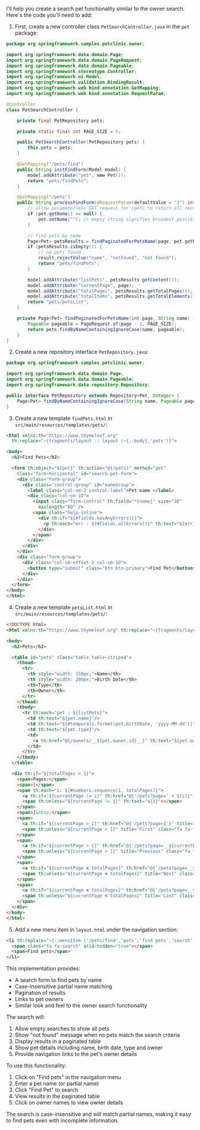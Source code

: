 I'll help you create a search pet functionality similar to the owner search. Here's the code you'll need to add:

1. First, create a new controller class `PetSearchController.java` in the `pet` package:

```java
package org.springframework.samples.petclinic.owner;

import org.springframework.data.domain.Page;
import org.springframework.data.domain.PageRequest;
import org.springframework.data.domain.Pageable;
import org.springframework.stereotype.Controller;
import org.springframework.ui.Model;
import org.springframework.validation.BindingResult;
import org.springframework.web.bind.annotation.GetMapping;
import org.springframework.web.bind.annotation.RequestParam;

@Controller
class PetSearchController {

    private final PetRepository pets;

    private static final int PAGE_SIZE = 5;

    public PetSearchController(PetRepository pets) {
        this.pets = pets;
    }

    @GetMapping("/pets/find")
    public String initFindForm(Model model) {
        model.addAttribute("pet", new Pet());
        return "pets/findPets";
    }

    @GetMapping("/pets")
    public String processFindForm(@RequestParam(defaultValue = "1") int page, Pet pet, BindingResult result, Model model) {
        // allow parameterless GET request for /pets to return all records
        if (pet.getName() == null) {
            pet.setName(""); // empty string signifies broadest possible search
        }

        // find pets by name
        Page<Pet> petsResults = findPaginatedForPetsName(page, pet.getName());
        if (petsResults.isEmpty()) {
            // no pets found
            result.rejectValue("name", "notFound", "not found");
            return "pets/findPets";
        }

        model.addAttribute("listPets", petsResults.getContent());
        model.addAttribute("currentPage", page);
        model.addAttribute("totalPages", petsResults.getTotalPages());
        model.addAttribute("totalItems", petsResults.getTotalElements());
        return "pets/petsList";
    }

    private Page<Pet> findPaginatedForPetsName(int page, String name) {
        Pageable pageable = PageRequest.of(page - 1, PAGE_SIZE);
        return pets.findByNameContainingIgnoreCase(name, pageable);
    }
}
```

2. Create a new repository interface `PetRepository.java`:

```java
package org.springframework.samples.petclinic.owner;

import org.springframework.data.domain.Page;
import org.springframework.data.domain.Pageable;
import org.springframework.data.repository.Repository;

public interface PetRepository extends Repository<Pet, Integer> {
    Page<Pet> findByNameContainingIgnoreCase(String name, Pageable pageable);
}
```

3. Create a new template `findPets.html` in `src/main/resources/templates/pets/`:

```html
<html xmlns:th="https://www.thymeleaf.org"
  th:replace="~{fragments/layout :: layout (~{::body},'pets')}">

<body>
  <h2>Find Pets</h2>

  <form th:object="${pet}" th:action="@{/pets}" method="get"
    class="form-horizontal" id="search-pet-form">
    <div class="form-group">
      <div class="control-group" id="nameGroup">
        <label class="col-sm-2 control-label">Pet name </label>
        <div class="col-sm-10">
          <input class="form-control" th:field="*{name}" size="30"
            maxlength="80" /> 
          <span class="help-inline">
            <div th:if="${#fields.hasAnyErrors()}">
              <p th:each="err : ${#fields.allErrors()}" th:text="${err}">Error</p>
            </div>
          </span>
        </div>
      </div>
    </div>
    <div class="form-group">
      <div class="col-sm-offset-2 col-sm-10">
        <button type="submit" class="btn btn-primary">Find Pet</button>
      </div>
    </div>
  </form>
</body>
</html>
```

4. Create a new template `petsList.html` in `src/main/resources/templates/pets/`:

```html
<!DOCTYPE html>
<html xmlns:th="https://www.thymeleaf.org" th:replace="~{fragments/layout :: layout (~{::body},'pets')}">

<body>
  <h2>Pets</h2>

  <table id="pets" class="table table-striped">
    <thead>
      <tr>
        <th style="width: 150px;">Name</th>
        <th style="width: 200px;">Birth Date</th>
        <th>Type</th>
        <th>Owner</th>
      </tr>
    </thead>
    <tbody>
      <tr th:each="pet : ${listPets}">
        <td th:text="${pet.name}"/>
        <td th:text="${#temporals.format(pet.birthDate, 'yyyy-MM-dd')}"/>
        <td th:text="${pet.type}"/>
        <td>
          <a th:href="@{/owners/__${pet.owner.id}__}" th:text="${pet.owner?.firstName + ' ' + pet.owner?.lastName}"/></a>
        </td>
      </tr>
    </tbody>
  </table>

  <div th:if="${totalPages > 1}">
    <span>Pages:</span>
    <span>[</span>
    <span th:each="i: ${#numbers.sequence(1, totalPages)}">
      <a th:if="${currentPage != i}" th:href="@{'/pets?page=' + ${i}}" th:text="${i}"></a>
      <span th:unless="${currentPage != i}" th:text="${i}"></span>
    </span>
    <span>]&nbsp;</span>
    <span>
      <a th:if="${currentPage > 1}" th:href="@{'/pets?page=1'}" title="First" class="fa fa-fast-backward"></a>
      <span th:unless="${currentPage > 1}" title="First" class="fa fa-fast-backward"></span>
    </span>
    <span>
      <a th:if="${currentPage > 1}" th:href="@{'/pets?page=__${currentPage - 1}__'}" title="Previous" class="fa fa-step-backward"></a>
      <span th:unless="${currentPage > 1}" title="Previous" class="fa fa-step-backward"></span>
    </span>
    <span>
      <a th:if="${currentPage < totalPages}" th:href="@{'/pets?page=__${currentPage + 1}__'}" title="Next" class="fa fa-step-forward"></a>
      <span th:unless="${currentPage < totalPages}" title="Next" class="fa fa-step-forward"></span>
    </span>
    <span>
      <a th:if="${currentPage < totalPages}" th:href="@{'/pets?page=__${totalPages}__'}" title="Last" class="fa fa-fast-forward"></a>
      <span th:unless="${currentPage < totalPages}" title="Last" class="fa fa-step-forward"></span>
    </span>
  </div>
</body>
</html>
```

5. Add a new menu item in `layout.html` under the navigation section:

```html
<li th:replace="~{::menuItem ('/pets/find','pets','find pets','search','Find pets')}">
  <span class="fa fa-search" aria-hidden="true"></span>
  <span>Find pets</span>
</li>
```

This implementation provides:
- A search form to find pets by name
- Case-insensitive partial name matching
- Pagination of results
- Links to pet owners
- Similar look and feel to the owner search functionality

The search will:
1. Allow empty searches to show all pets
2. Show "not found" message when no pets match the search criteria
3. Display results in a paginated table
4. Show pet details including name, birth date, type and owner
5. Provide navigation links to the pet's owner details

To use this functionality:
1. Click on "Find pets" in the navigation menu
2. Enter a pet name (or partial name)
3. Click "Find Pet" to search
4. View results in the paginated table
5. Click on owner names to view owner details

The search is case-insensitive and will match partial names, making it easy to find pets even with incomplete information.